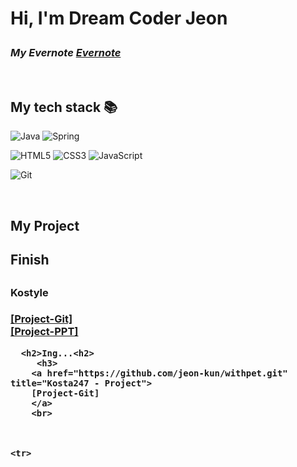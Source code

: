 
<h1> Hi, I'm Dream Coder Jeon

<p>
  <em>
    <h3>
    My Evernote
      <a href="https://www.evernote.com/client/web#?hm=true&">
       Evernote
      </a>
    </h3>
  </em>
</p>

<br />
<h2> My tech stack 📚 </h2>

![Java](https://img.shields.io/badge/-Java-43853d?style=for-the-badge&logo=java&logoColor=white)
![Spring](https://img.shields.io/badge/-Spring-43853d?style=for-the-badge&logo=Spring&logoColor=white)

![HTML5](https://img.shields.io/badge/-HTML5-F05032?style=for-the-badge&logo=html5&logoColor=ffffff)
![CSS3](https://img.shields.io/badge/-CSS3-007ACC?style=for-the-badge&logo=css3)
![JavaScript](https://img.shields.io/badge/-JavaScript-%23F7DF1C?style=for-the-badge&logo=javascript&logoColor=000000&labelColor=%23F7DF1C&color=%23FFCE5A)

![Git](https://img.shields.io/badge/-Git-F05032?style=for-the-badge&logo=git&logoColor=ffffff)


<br/>

<h2>My Project</h2>
<table>
  <tbody>
    <tr>
      <h2>Finish<h2>
      <h3>
      Kostyle
      <h3>
        <a href="https://github.com/chaejiwoong/kostyle2.git" title="Kosta247 - Project">
        [Project-Git] 
        </a>
        <br>
        <a href ="https://drive.google.com/file/d/1Q2UW7whK2PynQQWhhfTGvFj10rCx7vWz/view?usp=share_link">
        [Project-PPT]
        </a>
        
      <h2>Ing...<h2>
         <h3>
        <a href="https://github.com/jeon-kun/withpet.git" title="Kosta247 - Project">
        [Project-Git] 
        </a>
        <br>

        
     
    <tr>  
  </tbody>
</table>     
     



